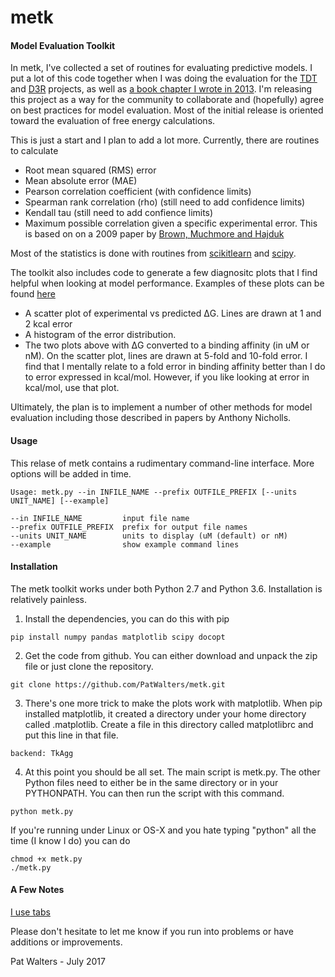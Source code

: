 # metk
#### Model Evaluation Toolkit


In metk, I've collected a set of routines for evaluating predictive models.
I put a lot of this code together when I was doing the evaluation for the
[TDT](http://www.teach-discover-treat.org/) and [D3R](https://drugdesigndata.org/)
projects, as well as
[a book chapter I wrote in 2013](http://onlinelibrary.wiley.com/doi/10.1002/9781118742785.ch1/summary).
 I'm releasing this project as a way for the community to collaborate
and (hopefully) agree on best practices for model evaluation. Most of the
initial release is oriented toward the evaluation of free energy calculations.

This is just a start and I plan to add a lot more.  Currently, there are
routines to calculate
* Root mean squared (RMS) error
* Mean absolute error (MAE)
* Pearson correlation coefficient (with confidence limits)
* Spearman rank correlation (rho) (still need to add confidence limits)
* Kendall tau (still need to add confience limits)
* Maximum possible correlation given a specific experimental error.  This is
based on on a 2009 paper by
[Brown, Muchmore and Hajduk](http://www.sciencedirect.com/science/article/pii/S1359644609000403)

Most of the statistics is done with routines from [scikitlearn](http://scikit-learn.org/stable/)
and [scipy](https://www.scipy.org/).

The toolkit also includes code to generate a few diagnositc plots that I
find helpful when looking at model performance.  Examples of these plots can be found
[here](https://figshare.com/articles/metk_out_pdf/5258080)
* A scatter plot of experimental vs predicted ΔG.  Lines are drawn at 1 and 2
kcal error
* A histogram of the error distribution.
* The two plots above with ΔG converted to a binding affinity (in uM or nM).
On the scatter plot, lines are drawn at 5-fold and 10-fold error.
I find that I mentally relate to a fold error in binding affinity better than
I do to error expressed in kcal/mol.  However, if you like looking at error in
kcal/mol, use that plot.

Ultimately, the plan is to implement a number of other methods for model
evaluation including those described in papers by Anthony Nicholls.

#### Usage

This relase of metk contains a rudimentary command-line interface. More options
will be added in time.

```
Usage: metk.py --in INFILE_NAME --prefix OUTFILE_PREFIX [--units UNIT_NAME] [--example]

--in INFILE_NAME         input file name
--prefix OUTFILE_PREFIX  prefix for output file names
--units UNIT_NAME        units to display (uM (default) or nM)
--example                show example command lines
```

#### Installation

The metk toolkit works under both Python 2.7 and Python 3.6. Installation is relatively painless.

1. Install the dependencies, you can do this with pip
```
pip install numpy pandas matplotlib scipy docopt
```
2. Get the code from github.  You can either download and unpack the zip file
or just clone the repository.
```
git clone https://github.com/PatWalters/metk.git
```
3. There's one more trick to make the plots work with matplotlib.  When pip installed
matplotlib, it created a directory under your home directory called .matplotlib.  Create
a file in this directory called matplotlibrc and put this line in that file.

```
backend: TkAgg
```
4. At this point you should be all set.  The main script is metk.py.  The other Python
files need to either be in the same directory or in your PYTHONPATH.  You can
then run the script with this command.
```
python metk.py
```
If you're running under Linux or OS-X and you hate typing "python" all the time
(I know I do) you can do
```
chmod +x metk.py
./metk.py
```

#### A Few Notes
[I use tabs](https://www.youtube.com/watch?v=SsoOG6ZeyUI)


Please don't hesitate to let me know if you run into problems or have additions or improvements.

Pat Walters - July 2017